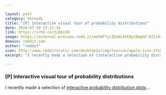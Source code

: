 ```yaml
---

layout: post
category: threads
title: "[P] Interactive visual tour of probability distributions"
date: 2020-07-10 17:17:34
link: https://vrhk.co/3iQbiV9
image: https://external-preview.redd.it/mohNT7jcIDa0L4tE8plDmpHZ-KZis4vUumTavXbvIps.jpg?width=600&height=314.136125654&auto=webp&crop=600:314.136125654,smart&s=afe40ff36a6b4448f40da4324c204ecce98035e8
domain: reddit.com
author: "reddit"
icon: http://www.redditstatic.com/desktop2x/img/favicon/apple-icon-57x57.png
excerpt: "I recently made a selection of [interactive probability distribution plots](<https://www.simonwardjones.co.uk/posts/probability_distributions/>)..."

---
```


### [P] Interactive visual tour of probability distributions

I recently made a selection of [interactive probability distribution plots](<https://www.simonwardjones.co.uk/posts/probability_distributions/>)...
